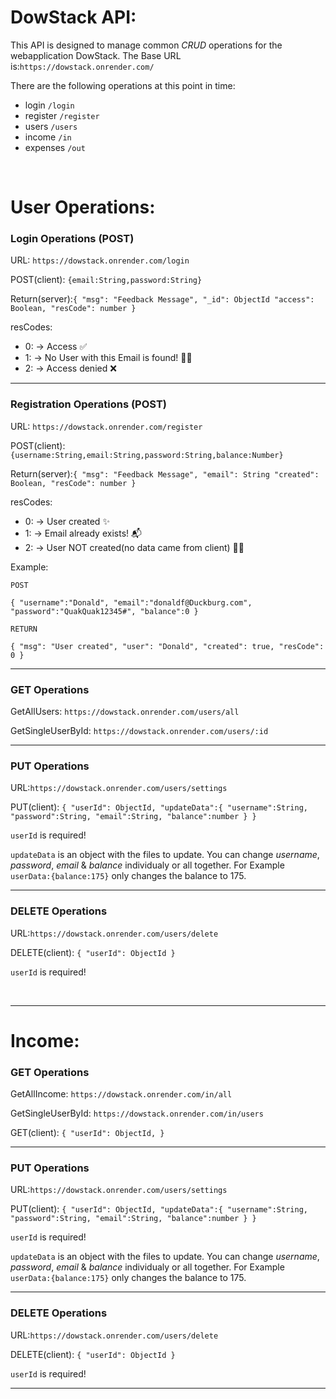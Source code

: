 # DowStack API:

This API is designed to manage common _CRUD_ operations for the webapplication DowStack. The Base URL is:`https://dowstack.onrender.com/`

There are the following operations at this point in time:

- login `/login`
- register `/register`
- users `/users`
- income `/in`
- expenses `/out`

<br>

# User Operations:

### Login Operations (POST)

URL: `https://dowstack.onrender.com/login`

POST(client): `{email:String,password:String}`

Return(server):`{
	"msg": "Feedback Message",
    "_id": ObjectId
	"access": Boolean,
	"resCode": number
}`

resCodes:

- 0: -> Access ✅
- 1: -> No User with this Email is found! 🙅‍♂️
- 2: -> Access denied ❌

---

### Registration Operations (POST)

URL: `https://dowstack.onrender.com/register`

POST(client): `{username:String,email:String,password:String,balance:Number}`

Return(server):`{
	"msg": "Feedback Message",
    "email": String
	"created": Boolean,
	"resCode": number
}`

resCodes:

- 0: -> User created ✨
- 1: -> Email already exists! 📬
- 2: -> User NOT created(no data came from client) 🤷‍♂️

Example:

`POST`

`{
	"username":"Donald",
	"email":"donaldf@Duckburg.com",
    "password":"QuakQuak12345#",
	"balance":0
}`

`RETURN`

`{
	"msg": "User created",
	"user": "Donald",
	"created": true,
	"resCode": 0
}`

---

### GET Operations

GetAllUsers:
`https://dowstack.onrender.com/users/all`

GetSingleUserById:
`https://dowstack.onrender.com/users/:id`

---

### PUT Operations

URL:`https://dowstack.onrender.com/users/settings`

PUT(client):
`{
	"userId": ObjectId,
	"updateData":{
		"username":String,
		"password":String,
		"email":String,
		"balance":number
	}
}`

`userId` is required!

`updateData` is an object with the files to update. You can change _username_, _password_, _email_ & _balance_ individualy or all together. For Example `userData:{balance:175}` only changes the balance to 175.

---

### DELETE Operations

URL:`https://dowstack.onrender.com/users/delete`

DELETE(client):
`{
	"userId": ObjectId
}`

`userId` is required!

<br>

---

# Income:

### GET Operations

GetAllIncome:
`https://dowstack.onrender.com/in/all`

GetSingleUserById:
`https://dowstack.onrender.com/in/users`

GET(client):
`{
	"userId": ObjectId,
}`

---

### PUT Operations

URL:`https://dowstack.onrender.com/users/settings`

PUT(client):
`{
	"userId": ObjectId,
	"updateData":{
		"username":String,
		"password":String,
		"email":String,
		"balance":number
	}
}`

`userId` is required!

`updateData` is an object with the files to update. You can change _username_, _password_, _email_ & _balance_ individualy or all together. For Example `userData:{balance:175}` only changes the balance to 175.

---

### DELETE Operations

URL:`https://dowstack.onrender.com/users/delete`

DELETE(client):
`{
	"userId": ObjectId
}`

`userId` is required!

---
